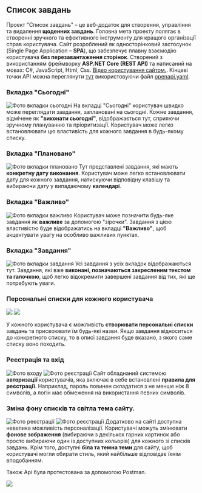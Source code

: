 
## Список завдань
Проект "Список завдань" – це веб-додаток для створення, управління та видалення **щоденних завдань**. Головна мета проекту полягає в створенні зручного та ефективного інструменту для кращого організації справ користувача. Сайт розроблений як односторінковий застосунок (Single Page Application – **SPA**), що забезпечує плавну взаємодію користувача **без перезавантаження сторінок**. Створений з використанням фреймворку **ASP.NET Core (REST API)** та написаний на мовах: C#, JavaScript, Html, Css. [Відео користування сайтом.](https://youtu.be/y8n83VHEKAM). Кінцеві точки АPI можна переглянути [тут](https://editor.swagger.io/) використовуючи файл [openapi.yaml](/openapi.yaml).

### Вкладка "Сьогодні"
![Фото вкладки сьогодні](Screenshots/today.jpg)
На вкладці "Сьогодні" користувач швидко може переглядати завдання, заплановані на сьогодні. Кожне завдання, відмічене як **"виконати сьогодні"**, відображається тут, сприяючи зручному плануванню та пріоритизації. Користувач може легко встановлювати цю властивість для кожного завдання в будь-якому списку.

### Вкладка "Плановано"
![Фото вкладки плановано](Screenshots/planed.jpg)
Тут представлені завдання, які мають **конкретну дату виконання**. Користувач може легко встановлювати дату для кожного завдання, натискуючи відповідну клавішу та вибираючи дату у випадаючому **календарі**.

### Вкладка "Важливо"
![Фото вкладки важливо](Screenshots/important.jpg)
Користувач може позначити будь-яке завдання як **важливе** за допомогою "зірочки". Завдання з цією властивістю буде відображатись на вкладці **"Важливо"**, щоб акцентувати увагу на особливо важливих пунктах.

### Вкладка "Завдання"
![Фото вкладки завдання](Screenshots/tasks.jpg)
Усі завдання з усіх вкладок відображаються тут. Завдання, які вже **виконані, позначаються закресленим текстом та галочкою**, щоб легко відокремити завершені завдання від тих, які ще потребують уваги.

### Персональні списки для кожного користувача
  <img src="Screenshots/univer.jpg"  />
  <img src="Screenshots/aspnet.jpg"  />

У кожного користувача є можливість **створювати персональні списки** завдань та присвоювати їм будь-які назви. Якщо завдання відноситься до конкретного списку, то в описі завдання буде вказано, з якого саме списку воно походить.

### Реєстрація та вхід
![Фото входу](Screenshots/login.jpg)
![Фото реєстрації](Screenshots/reg.jpg)
Сайт обладнаний системою **авторизації** користувачів, яка включає в себе встановлені **правила для реєстрації**. Наприклад, пароль повинен складатися з не менше ніж 8 символів, а логін має обмеження на використання певних символів.

### Зміна фону списків та світла тема сайту.
![Фото реєстрації](Screenshots/back.jpg)
![Фото реєстрації](Screenshots/white.jpg)
Додатково на сайті доступна невелика можливість персоналізації. Користувачі можуть змінювати **фонове зображення** (вибираючи з декількох гарних картинок або просто вибираючи один із доступних кольорів) для кожного зі списків завдань. Крім того, доступні **біла та темна теми** для сайту, щоб користувачі могли обирати стиль, який найбільше відповідає їхнім вподобанням.

Також Api була протестована за допомогою Postman.

![](https://github.com/Artem-Babenko/TasksWebApp/blob/ce87af1ae1b11ca64d78af06b74b855dd8c3edab/Screenshots/image.png)
